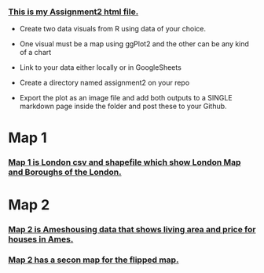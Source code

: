 ### [This is my Assignment2 html file.](https://rpubs.com/farzanehf/1007451)

- Create two data visuals from R using data of your choice. 

- One visual must be a map using ggPlot2 and the other can be any kind of a chart 

- Link to your data either locally or in GoogleSheets 

- Create a directory named assignment2 on your repo 

- Export the plot as an image file and add both outputs to a SINGLE markdown page inside the folder and post these to your Github. 

# Map 1
### [Map 1 is London csv and shapefile which show London Map and Boroughs of the London.](https://github.com/farzanehf/LA-558/blob/main/Exercises_/Assignment2-Map1.JPEG)
 

# Map 2
### [Map 2 is Ameshousing data that shows living area and price for houses in Ames.](https://github.com/farzanehf/LA-558/blob/main/Exercises/Assignment2-Map2.JPEG)

### [Map 2 has a secon map for the flipped map.](../Exercises_/Assignment2-Map2-Flipped.JPEG)



